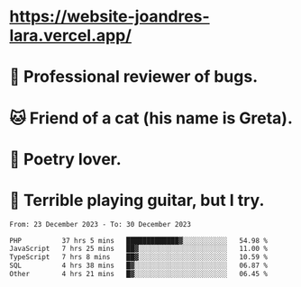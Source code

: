 # https://website-joandres-lara.vercel.app/
# 🐛 Professional reviewer of bugs.
# 🐱 Friend of a cat (his name is Greta).
# 📜 Poetry lover.
# 🎸 Terrible playing guitar, but I try.

<!--START_SECTION:waka-->

```txt
From: 23 December 2023 - To: 30 December 2023

PHP          37 hrs 5 mins   █████████████▓░░░░░░░░░░░   54.98 %
JavaScript   7 hrs 25 mins   ██▓░░░░░░░░░░░░░░░░░░░░░░   11.00 %
TypeScript   7 hrs 8 mins    ██▓░░░░░░░░░░░░░░░░░░░░░░   10.59 %
SQL          4 hrs 38 mins   █▓░░░░░░░░░░░░░░░░░░░░░░░   06.87 %
Other        4 hrs 21 mins   █▓░░░░░░░░░░░░░░░░░░░░░░░   06.45 %
```

<!--END_SECTION:waka-->
